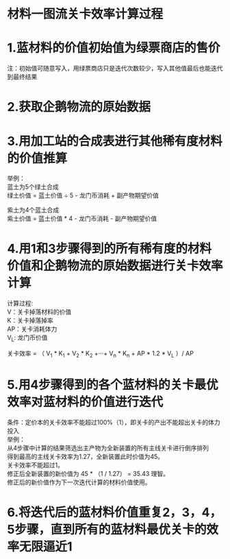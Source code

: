 # 材料一图流关卡效率计算过程

# 1.蓝材料的价值初始值为绿票商店的售价
注：初始值可随意写入，用绿票商店只是迭代次数较少，写入其他值最后也能迭代到最终结果
# 2.获取企鹅物流的原始数据

# 3.用加工站的合成表进行其他稀有度材料的价值推算

举例：<br>
蓝土为5个绿土合成<br>
绿土价值 = 蓝土价值 ÷ 5 - 龙门币消耗 + 副产物期望价值<br>

紫土为4个蓝土合成<br>
紫土价值 = 蓝土价值 * 4 - 龙门币消耗 - 副产物期望价值

# 4.用1和3步骤得到的所有稀有度的材料价值和企鹅物流的原始数据进行关卡效率计算
计算过程:<br>
V：关卡掉落材料的价值<br> K：关卡掉落掉率<br> AP：关卡消耗体力<br>  V<sub>L</sub>: 龙门币价值 <br>

关卡效率 = （ V<sub>1</sub> * K<sub>1</sub> + V<sub>2</sub> * K<sub>2</sub> +···+ V<sub>n</sub> * K<sub>n</sub> + AP * 1.2 * V<sub>L</sub> ）/ AP <br>

# 5.用4步骤得到的各个蓝材料的关卡最优效率对蓝材料的价值进行迭代
条件：定价本的关卡效率不能超过100%（1），即关卡的产出不能超出关卡的体力投入<br>
举例：<br>
从4步骤中计算的结果筛选出主产物为全新装置的所有主线关卡进行倒序排列<br>
得到最高的主线关卡效率为1.27，全新装置此时价值为45。<br>
关卡效率不能超过1。<br>
修正后全新装置的新价值为 45 * （1 / 1.27） = 35.43 理智。<br>
修正后的新价值作为下一次迭代计算的材料价值使用。

# 6.将迭代后的蓝材料价值重复2，3，4，5步骤，直到所有的蓝材料最优关卡的效率无限逼近1



